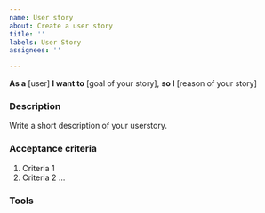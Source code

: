 ```yaml
---
name: User story
about: Create a user story
title: ''
labels: User Story
assignees: ''

---
```


**As a** [user] **I want to** [goal of your story], **so I** [reason of your story]

### Description

Write a short description of your userstory.

### Acceptance criteria

1. Criteria 1
2. Criteria 2 ...

### Tools


